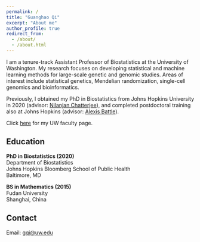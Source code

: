 ```yaml
---
permalink: /
title: "Guanghao Qi"
excerpt: "About me"
author_profile: true
redirect_from: 
  - /about/
  - /about.html
---
```


I am a tenure-track Assistant Professor of Biostatistics at the University of Washington. My research focuses on developing statistical and machine learning methods for large-scale genetic and genomic studies. Areas of interest include statistical genetics, Mendelian randomization, single-cell genomics and bioinformatics.

Previously, I obtained my PhD in Biostatistics from Johns Hopkins University in 2020 (advisor: [Nilanjan Chatterjee](https://nilanjanchatterjee.org/)), and completed postdoctoral training also at Johns Hopkins (advisor: [Alexis Battle](https://battlelab.jhu.edu/)). 

Click [here](https://www.biostat.washington.edu/people/guanghao-qi) for my UW faculty page.

Education
------
**PhD in Biostatistics (2020)**   
Department of Biostatistics    
Johns Hopkins Bloomberg School of Public Health   
Baltimore, MD

**BS in Mathematics (2015)**   
Fudan University   
Shanghai, China

Contact
------
Email: <gqi@uw.edu>
